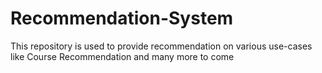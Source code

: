 # Recommendation-System
This repository is used to provide recommendation on various use-cases like Course Recommendation and many more to come
